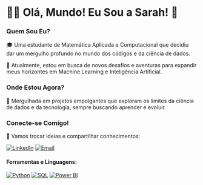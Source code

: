 # 👩‍💻 Olá, Mundo! Eu Sou a Sarah! 🚀

### **Quem Sou Eu?**

🎓 Uma estudante de Matemática Aplicada e Computacional que decidiu dar um mergulho profundo no mundo dos códigos e da ciência de dados.

🚀 Atualmente, estou em busca de novos desafios e aventuras para expandir meus horizontes em Machine Learning e Inteligência Artificial.

### **Onde Estou Agora?**

🧠 Mergulhada em projetos empolgantes que exploram os limites da ciência de dados e da tecnologia, sempre buscando aprender e evoluir.

### **Conecte-se Comigo!**

🚀 Vamos trocar ideias e compartilhar conhecimentos: 

[![LinkedIn](https://img.shields.io/badge/LinkedIn-blue?style=for-the-badge&logo=linkedin)](https://www.linkedin.com/in/seunome) [![Email](https://img.shields.io/badge/Email-gray?style=for-the-badge&logo=gmail)](mailto:seu.email@email.com)

#### Ferramentas e Linguagens:

[![Python](https://img.shields.io/badge/Python-green?style=for-the-badge&logo=python)](#) [![SQL](https://img.shields.io/badge/SQL-blue?style=for-the-badge&logo=sql)](#) [![Power BI](https://img.shields.io/badge/Power%20BI-yellow?style=for-the-badge&logo=powerbi)](#)

